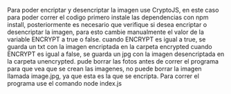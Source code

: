Para poder encriptar y desencriptar la imagen use CryptoJS, en este caso para poder correr el codigo primero instale las dependencias con npm install, posteriormente es necesario que verifique si desea encriptar o desencriptar la imagen, para esto cambie manualmente el valor de la variable ENCRYPT a true o false.
cuando ENCRYPT es igual a true, se guarda un txt con la imagen encriptada en la carpeta encrypted
cuando ENCRYPT es igual a false, se guarda un jpg con la imagen desencriptada en la carpeta unencrypted. pude borrar las fotos antes de correr el programa para que vea que se crean las imagenes, no puede borrar la imagen llamada image.jpg, ya que esta es la que se encripta. Para correr el programa use el comando node index.js